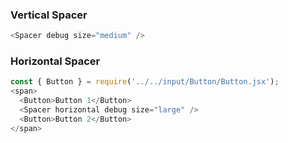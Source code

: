 ### Vertical Spacer
```js
<Spacer debug size="medium" />
```

### Horizontal Spacer
```js
const { Button } = require('../../input/Button/Button.jsx');
<span>
  <Button>Button 1</Button>
  <Spacer horizontal debug size="large" />
  <Button>Button 2</Button>
</span>
```
